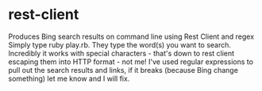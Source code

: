 # rest-client
Produces Bing search results on command line using Rest Client and regex
Simply type ruby play.rb.
They type the word(s) you want to search.
Incredibly it works with special characters - that's down to rest client escaping them into HTTP format - not me!
I've used regular expressions to pull out the search results and links, if it breaks (because Bing change something) let me know and I will fix.
